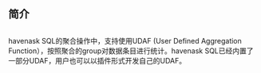 <a name="ZvNC4"></a>
## 
<a name="dhMIP"></a>
## 简介
<a name="SHfZV"></a>
## 
havenask SQL的聚合操作中，支持使用UDAF (User Defined Aggregation Function），按照聚合的group对数据条目进行统计。havenask SQL已经内置了一部分UDAF，用户也可以以插件形式开发自己的UDAF。
